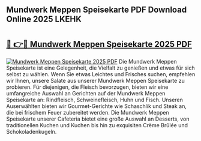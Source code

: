 ## Mundwerk Meppen Speisekarte PDF Download Online 2025 LKEHK

# <h2><a href="http://gc7lyro.nevu.top/?p=Mundwerk+Meppen+Speisekarte">🔗 👉🔴 Mundwerk Meppen Speisekarte 2025 PDF</a></h2>

[![Mundwerk Meppen Speisekarte 2025 PDF](https://i.imgur.com/dBaPXMq.png)](http://gc7lyro.nevu.top/?p=Mundwerk+Meppen+Speisekarte)
Die Mundwerk Meppen Speisekarte ist eine Gelegenheit, die Vielfalt zu genießen und etwas für sich selbst zu wählen. Wenn Sie etwas Leichtes und Frisches suchen, empfehlen wir Ihnen, unsere Salate aus unserer Mundwerk Meppen Speisekarte zu probieren. Für diejenigen, die Fleisch bevorzugen, bieten wir eine umfangreiche Auswahl an Gerichten auf der Mundwerk Meppen Speisekarte an: Rindfleisch, Schweinefleisch, Huhn und Fisch. Unseren Auserwählten bieten wir Gourmet-Gerichte wie Schaschlik und Steak an, die bei frischem Feuer zubereitet werden. Die Mundwerk Meppen Speisekarte unserer Cafeteria bietet eine große Auswahl an Desserts, von traditionellen Kuchen und Kuchen bis hin zu exquisiten Crème Brûlée und Schokoladenkugeln.
